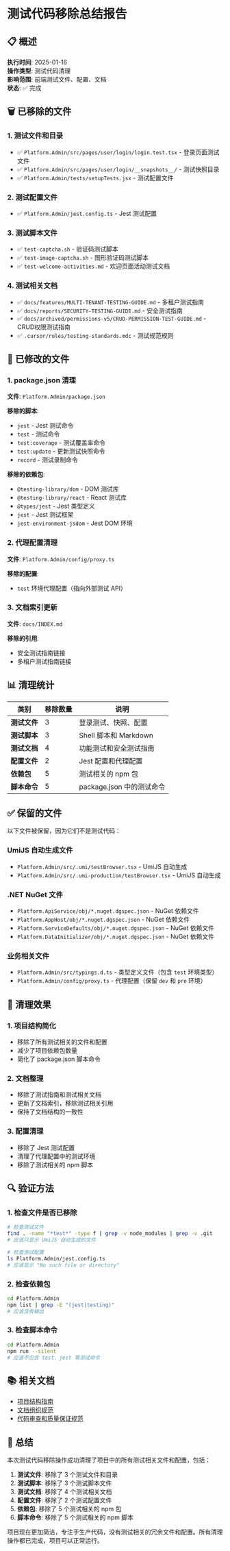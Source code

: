 # 测试代码移除总结报告

## 📋 概述

**执行时间**: 2025-01-16  
**操作类型**: 测试代码清理  
**影响范围**: 前端测试文件、配置、文档  
**状态**: ✅ 完成

## 🗑️ 已移除的文件

### 1. 测试文件和目录
- ✅ `Platform.Admin/src/pages/user/login/login.test.tsx` - 登录页面测试文件
- ✅ `Platform.Admin/src/pages/user/login/__snapshots__/` - 测试快照目录
- ✅ `Platform.Admin/tests/setupTests.jsx` - 测试配置文件

### 2. 测试配置文件
- ✅ `Platform.Admin/jest.config.ts` - Jest 测试配置

### 3. 测试脚本文件
- ✅ `test-captcha.sh` - 验证码测试脚本
- ✅ `test-image-captcha.sh` - 图形验证码测试脚本
- ✅ `test-welcome-activities.md` - 欢迎页面活动测试文档

### 4. 测试相关文档
- ✅ `docs/features/MULTI-TENANT-TESTING-GUIDE.md` - 多租户测试指南
- ✅ `docs/reports/SECURITY-TESTING-GUIDE.md` - 安全测试指南
- ✅ `docs/archived/permissions-v5/CRUD-PERMISSION-TEST-GUIDE.md` - CRUD权限测试指南
- ✅ `.cursor/rules/testing-standards.mdc` - 测试规范规则

## 🔧 已修改的文件

### 1. package.json 清理
**文件**: `Platform.Admin/package.json`

**移除的脚本**:
- `jest` - Jest 测试命令
- `test` - 测试命令
- `test:coverage` - 测试覆盖率命令
- `test:update` - 更新测试快照命令
- `record` - 测试录制命令

**移除的依赖包**:
- `@testing-library/dom` - DOM 测试库
- `@testing-library/react` - React 测试库
- `@types/jest` - Jest 类型定义
- `jest` - Jest 测试框架
- `jest-environment-jsdom` - Jest DOM 环境

### 2. 代理配置清理
**文件**: `Platform.Admin/config/proxy.ts`

**移除的配置**:
- `test` 环境代理配置（指向外部测试 API）

### 3. 文档索引更新
**文件**: `docs/INDEX.md`

**移除的引用**:
- 安全测试指南链接
- 多租户测试指南链接

## 📊 清理统计

| 类别 | 移除数量 | 说明 |
|---|---|---|
| **测试文件** | 3 | 登录测试、快照、配置 |
| **测试脚本** | 3 | Shell 脚本和 Markdown |
| **测试文档** | 4 | 功能测试和安全测试指南 |
| **配置文件** | 2 | Jest 配置和代理配置 |
| **依赖包** | 5 | 测试相关的 npm 包 |
| **脚本命令** | 5 | package.json 中的测试命令 |

## ✅ 保留的文件

以下文件被保留，因为它们不是测试代码：

### UmiJS 自动生成文件
- `Platform.Admin/src/.umi/testBrowser.tsx` - UmiJS 自动生成
- `Platform.Admin/src/.umi-production/testBrowser.tsx` - UmiJS 自动生成

### .NET NuGet 文件
- `Platform.ApiService/obj/*.nuget.dgspec.json` - NuGet 依赖文件
- `Platform.AppHost/obj/*.nuget.dgspec.json` - NuGet 依赖文件
- `Platform.ServiceDefaults/obj/*.nuget.dgspec.json` - NuGet 依赖文件
- `Platform.DataInitializer/obj/*.nuget.dgspec.json` - NuGet 依赖文件

### 业务相关文件
- `Platform.Admin/src/typings.d.ts` - 类型定义文件（包含 `test` 环境类型）
- `Platform.Admin/config/proxy.ts` - 代理配置（保留 `dev` 和 `pre` 环境）

## 🎯 清理效果

### 1. 项目结构简化
- 移除了所有测试相关的文件和配置
- 减少了项目依赖包数量
- 简化了 package.json 脚本命令

### 2. 文档整理
- 移除了测试指南和测试相关文档
- 更新了文档索引，移除测试相关引用
- 保持了文档结构的一致性

### 3. 配置清理
- 移除了 Jest 测试配置
- 清理了代理配置中的测试环境
- 移除了测试相关的 npm 脚本

## 🔍 验证方法

### 1. 检查文件是否已移除
```bash
# 检查测试文件
find . -name "*test*" -type f | grep -v node_modules | grep -v .git
# 应该只显示 UmiJS 自动生成的文件

# 检查测试配置
ls Platform.Admin/jest.config.ts
# 应该显示 "No such file or directory"
```

### 2. 检查依赖包
```bash
cd Platform.Admin
npm list | grep -E "(jest|testing)"
# 应该没有输出
```

### 3. 检查脚本命令
```bash
cd Platform.Admin
npm run --silent
# 应该不包含 test、jest 等测试命令
```

## 📚 相关文档

- [项目结构指南](README.md)
- [文档组织规范](docs/INDEX.md)
- [代码审查和质量保证规范](.cursor/rules/code-review-quality.mdc)

## 🎯 总结

本次测试代码移除操作成功清理了项目中的所有测试相关文件和配置，包括：

1. **测试文件**: 移除了 3 个测试文件和目录
2. **测试脚本**: 移除了 3 个测试脚本文件
3. **测试文档**: 移除了 4 个测试相关文档
4. **配置文件**: 移除了 2 个测试配置文件
5. **依赖包**: 移除了 5 个测试相关的 npm 包
6. **脚本命令**: 移除了 5 个测试相关的 npm 脚本

项目现在更加简洁，专注于生产代码，没有测试相关的冗余文件和配置。所有清理操作都已完成，项目可以正常运行。
